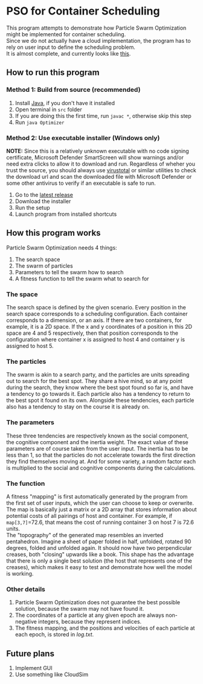 # PSO for Container Scheduling

This program attempts to demonstrate how Particle Swarm Optimization might be implemented for container scheduling. \
Since we do not actually have a cloud implementation, the program has to rely on user input to define the scheduling problem. \
It is almost complete, and currently looks like [this](https://youtu.be/KRO44ZWNkkk).

## How to run this program

### Method 1: Build from source (recommended)

1. Install [Java](https://adoptium.net/), if you don't have it installed
2. Open terminal in `src` folder
3. If you are doing this the first time, run `javac *`, otherwise skip this step
4. Run `java Optimizer`

### Method 2: Use executable installer (Windows only)

**NOTE:** Since this is a relatively unknown executable with no code signing certificate, Microsoft Defender SmartScreen will show warnings and/or need extra clicks to allow it to download and run. Regardless of wheher you trust the source, you should always use [virustotal](https://www.virustotal.com/gui/home/url) or similar utilities to check the download url and scan the downloaded file with Microsoft Defender or some other antivirus to verify if an executable is safe to run.

1. Go to the [latest release](https://github.com/Senozoid/PSO-cont-sched/releases/latest)
2. Download the installer
3. Run the setup
4. Launch program from installed shortcuts

## How this program works

Particle Swarm Optimization needs 4 things:

1. The search space
2. The swarm of particles
3. Parameters to tell the swarm how to search
4. A fitness function to tell the swarm what to search for

### The space

The search space is defined by the given scenario. Every position in the search space corresponds to a scheduling configuration. Each container corresponds to a dimension, or an axis. If there are two containers, for example, it is a 2D space. If the x and y coordinates of a position in this 2D space are 4 and 5 respectively, then that position corresponds to the configuration where container x is assigned to host 4 and container y is assigned to host 5.

### The particles

The swarm is akin to a search party, and the particles are units spreading out to search for the best spot. They share a hive mind, so at any point during the search, they know where the best spot found so far is, and have a tendency to go towards it. Each particle also has a tendency to return to the best spot it found on its own. Alongside these tendencies, each particle also has a tendency to stay on the course it is already on.

### The parameters

These three tendencies are respectively known as the social component, the cognitive component and the inertia weight. The exact value of these parameters are of course taken from the user input. The inertia has to be less than 1, so that the particles do not accelerate towards the first direction they find themselves moving at. And for some variety, a random factor each is multiplied to the social and cognitive components during the calculations.

### The function

A fitness "mapping" is first automatically generated by the program from the first set of user inputs, which the user can choose to keep or overwrite. The map is basically just a matrix or a 2D array that stores information about potential costs of all pairings of host and container. For example, if `map[3,7]`=72.6, that means the cost of running container 3 on host 7 is 72.6 units. \
The "topography" of the generated map resembles an inverted pentahedron. Imagine a sheet of paper folded in half, unfolded, rotated 90 degrees, folded and unfolded again. It should now have two perpendicular creases, both "closing" upwards like a book. This shape has the advantage that there is only a single best solution (the host that represents one of the creases), which makes it easy to test and demonstrate how well the model is working.

### Other details

1. Particle Swarm Optimization does not guarantee the best possible solution, because the swarm may not have found it.
2. The coordinates of a particle at any given epoch are always non-negative integers, because they represent indices.
3. The fitness mapping, and the positions and velocities of each particle at each epoch, is stored in _log.txt_.

## Future plans

1. Implement GUI
2. Use something like CloudSim
